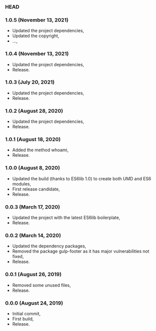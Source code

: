 ### HEAD

### 1.0.5 (November 13, 2021)

  * Updated the project dependencies,
  * Updated the copyright,
  * ...,


### 1.0.4 (November 13, 2021)

  * Updated the project dependencies,
  * Release.


### 1.0.3 (July 20, 2021)

  * Updated the project dependencies,
  * Release.


### 1.0.2 (August 28, 2020)

  * Updated the project dependencies,
  * Release.


### 1.0.1 (August 18, 2020)

  * Added the method whoami,
  * Release.


### 1.0.0 (August 8, 2020)

  * Updated the build (thanks to ES6lib 1.0) to create both UMD and ES6 modules,
  * First release candidate,
  * Release.


### 0.0.3 (March 17, 2020)

  * Updated the project with the latest ES6lib boilerplate,
  * Release.


### 0.0.2 (March 14, 2020)

  * Updated the dependency packages,
  * Removed the package gulp-footer as it has major vulnerabilities not fixed,
  * Release.


### 0.0.1 (August 26, 2019)

  * Removed some unused files,
  * Release.


### 0.0.0 (August 24, 2019)

  * Initial commit,
  * First build,
  * Release.
